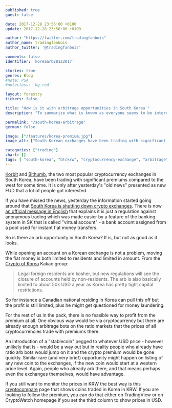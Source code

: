 ```yaml
---
published: true
guest: false

date: 2017-12-28 23:56:00 +0100
update: 2017-12-28 23:56:00 +0100

author: "https://twitter.com/tradingfanbois"
author_name: tradingfanbois
author_twitter: '@tradingfanbois'

comments: false
identifier: 'koreaarb28122017'

stories: true
genres: Blog
#note: PSA
#noteclass: 'bg-red'

layout: forestry
tickers: false

title: "How is it with arbitrage opportunities in South Korea "
description: "To summarize what is known as everyone seems to be interested in that at the moment."

permalink: "/south-korea-arbitrage"
german: false

image: ["/features/korea-premium.jpg"]
image_alt: ["South Korean exchanges have been trading with significant premium for some time now - you can monitor it on cryptowat.ch if you set the third column to show prices in USD."]

categories: ["trading"]
chart: []
tags: [ "south-korea", "btckrw", "cryptocurrency-exchange", "arbitrage"]
---
```


[Korbit](https://www.korbit.co.kr/) and [Bithumb](https://www.bithumb.com/), the two most popular cryptocurrency exchanges in South Korea, have been trading with significant premiums compared to the west for some time. It is only after yesterday's "old news" presented as new FUD that a lot of people got interested.

If you have missed the news, yesterday the information started going around that [South Korea is shutting down crypto exchanges](https://www.ft.com/content/75e13894-eba7-11e7-bd17-521324c81e23). There is now [an official message in English](https://www.facebook.com/financialservicescommission/posts/1685752154801795) that explains it is just a regulation against anonymous trading which was made easier by a feature of the banking system in SK that is called "virtual account" - a bank account assigned from a pool used for instant fiat money transfers.

So is there an arb opportunity in South Korea? It is, but not as good as it looks.

While opening an account on a Korean exchange is not a problem, moving the fiat money is both limited to residents and limited in amount. From the [Crypto of Korea](https://open.kakao.com/o/ggzbdFB) Kakao group:

> Legal foreign residents are kosher, but new regulations will see the closure of accounts held by non-residents. The arb is also basically limited to about 50k USD a year as Korea has pretty tight capital restrictions.

So for instance a Canadian national residing in Korea can pull this off but the profit is still limited, plus he might get questioned for money laundering.

For the rest of us in the pack, there is no feasible way to profit from the premium at all. One obvious way would be via cryptocurrency but there are already enough arbitrage bots on the ratio markets that the prices of all cryptocurrencies trade with premiums there.

An introduction of a "stablecoin" pegged to whatever USD price - however unlikely that is - would be a way out but in reality people who already have ratio arb bots would jump on it and the crypto premium would be gone quickly. Similar rare (and very brief) opportunity might happen on listing of any new coin to the exchanges, if the new coin would start at a western price level. Again, people who already arb there, and that means perhaps even the exchanges themselves, would have advantage.

If you still want to monitor the prices in KRW the best way is this [cryptocompare](https://www.cryptocompare.com/coins/#/krw) page that shows coins traded in Korea in KRW. If you are looking to follow the premium, you can do that either on TradingView or on CryptoWatch homepage if you set the third column to show prices in USD.
